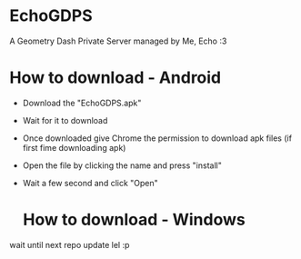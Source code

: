 # EchoGDPS
A Geometry Dash Private Server managed by Me, Echo :3

# How to download - Android
- Download the "EchoGDPS.apk"
- Wait for it to download
- Once downloaded give Chrome the permission to download apk files (if first fime downloading apk)
- Open the file by clicking the name and press "install"
- Wait a few second and click "Open"

  # How to download - Windows

wait until next repo update lel :p
